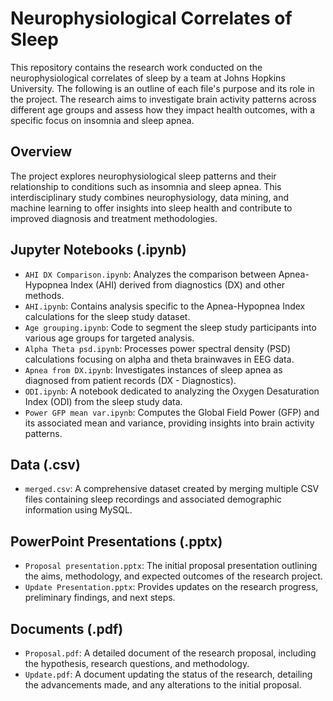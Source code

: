 # Neurophysiological Correlates of Sleep

This repository contains the research work conducted on the neurophysiological correlates of sleep by a team at Johns Hopkins University. The following is an outline of each file's purpose and its role in the project. The research aims to investigate brain activity patterns across different age groups and assess how they impact health outcomes, with a specific focus on insomnia and sleep apnea.

## Overview

The project explores neurophysiological sleep patterns and their relationship to conditions such as insomnia and sleep apnea. This interdisciplinary study combines neurophysiology, data mining, and machine learning to offer insights into sleep health and contribute to improved diagnosis and treatment methodologies.

## Jupyter Notebooks (.ipynb)

- `AHI DX Comparison.ipynb`: Analyzes the comparison between Apnea-Hypopnea Index (AHI) derived from diagnostics (DX) and other methods.
- `AHI.ipynb`: Contains analysis specific to the Apnea-Hypopnea Index calculations for the sleep study dataset.
- `Age grouping.ipynb`: Code to segment the sleep study participants into various age groups for targeted analysis.
- `Alpha Theta psd.ipynb`: Processes power spectral density (PSD) calculations focusing on alpha and theta brainwaves in EEG data.
- `Apnea from DX.ipynb`: Investigates instances of sleep apnea as diagnosed from patient records (DX - Diagnostics).
- `ODI.ipynb`: A notebook dedicated to analyzing the Oxygen Desaturation Index (ODI) from the sleep study data.
- `Power GFP mean var.ipynb`: Computes the Global Field Power (GFP) and its associated mean and variance, providing insights into brain activity patterns.

## Data (.csv)

- `merged.csv`: A comprehensive dataset created by merging multiple CSV files containing sleep recordings and associated demographic information using MySQL.

## PowerPoint Presentations (.pptx)

- `Proposal presentation.pptx`: The initial proposal presentation outlining the aims, methodology, and expected outcomes of the research project.
- `Update Presentation.pptx`: Provides updates on the research progress, preliminary findings, and next steps.

## Documents (.pdf)

- `Proposal.pdf`: A detailed document of the research proposal, including the hypothesis, research questions, and methodology.
- `Update.pdf`: A document updating the status of the research, detailing the advancements made, and any alterations to the initial proposal.
